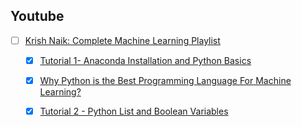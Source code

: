 ## Youtube

- [ ] [Krish Naik: Complete Machine Learning Playlist](https://www.youtube.com/playlist?list=PLZoTAELRMXVPBTrWtJkn3wWQxZkmTXGwe)

	- [X] [Tutorial 1- Anaconda Installation and Python Basics](https://www.youtube.com/watch?v=7S865QCGL74) 
    
    - [X] [Why Python is the Best Programming Language For Machine Learning?](https://www.youtube.com/watch?v=JSJJ-qOOAXI) 

    - [X] [Tutorial 2 - Python List and Boolean Variables](https://www.youtube.com/watch?v=GA0u6WM7_Eo) 

    